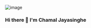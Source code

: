 ![image](https://github.com/ChamalJayasinghe/ChamalJayasinghe/assets/153539189/1c37c353-7cb2-4884-a09f-7814deec68f4)

### Hi there 👋 I'm Chamal Jayasinghe

<!--
**ChamalJayasinghe/ChamalJayasinghe** is a ✨ _special_ ✨ repository because its `README.md` (this file) appears on your GitHub profile.
I am a passionate and driven undergraduate student at SLIIT pursuing a BSc (Hons) in Information Technology with a specialization in Cyber Security. As a tech enthusiast, I am always eager to explore the ever-evolving world of cybersecurity and its vital role in safeguarding organizations from digital threats.I have developed a strong foundation in various aspects of information technology, including network security, ethical hacking, data protection, and risk management. My enthusiasm for the subject has led me to consistently excel in my coursework, and I am eager to channel my knowledge into real-world scenarios
Here are some ideas to get you started:


- 🔭 I’m currently working on ...
- 🌱 I’m currently learning ...
- 👯 I’m looking to collaborate on ...
- 🤔 I’m looking for help with ...
- 💬 Ask me about ...
- 📫 How to reach me: ...
- 😄 Pronouns: ...
- ⚡ Fun fact: ...
-->
